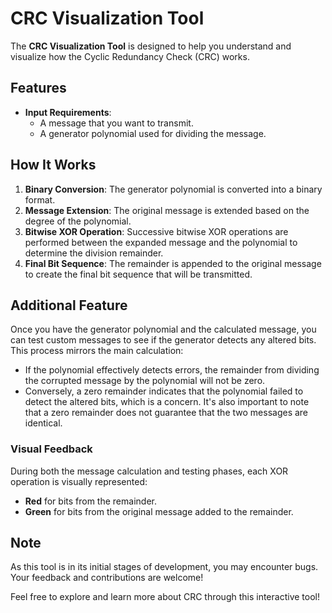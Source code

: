 # CRC Visualization Tool

The **CRC Visualization Tool** is designed to help you understand and visualize how the Cyclic Redundancy Check (CRC) works.

## Features

- **Input Requirements**:
  - A message that you want to transmit.
  - A generator polynomial used for dividing the message.

## How It Works

1. **Binary Conversion**: The generator polynomial is converted into a binary format.
2. **Message Extension**: The original message is extended based on the degree of the polynomial.
3. **Bitwise XOR Operation**: Successive bitwise XOR operations are performed between the expanded message and the polynomial to determine the division remainder.
4. **Final Bit Sequence**: The remainder is appended to the original message to create the final bit sequence that will be transmitted.

## Additional Feature

Once you have the generator polynomial and the calculated message, you can test custom messages to see if the generator detects any altered bits. This process mirrors the main calculation:

- If the polynomial effectively detects errors, the remainder from dividing the corrupted message by the polynomial will not be zero.
- Conversely, a zero remainder indicates that the polynomial failed to detect the altered bits, which is a concern. It's also important to note that a zero remainder does not guarantee that the two messages are identical.

### Visual Feedback

During both the message calculation and testing phases, each XOR operation is visually represented:
- **Red** for bits from the remainder.
- **Green** for bits from the original message added to the remainder.

## Note

As this tool is in its initial stages of development, you may encounter bugs. Your feedback and contributions are welcome!

Feel free to explore and learn more about CRC through this interactive tool!
